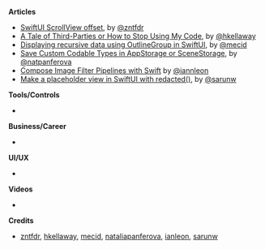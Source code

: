 
**Articles**

* [SwiftUI ScrollView offset](https://fivestars.blog/swiftui/scrollview-offset.html), by [@zntfdr](https://twitter.com/zntfdr)
* [A Tale of Third-Parties or How to Stop Using My Code](https://hkellaway.github.io/blog/2020/08/30/tale-of-third-parties), by [@hkellaway](https://hkellaway.github.io)
* [Displaying recursive data using OutlineGroup in SwiftUI](https://swiftwithmajid.com/2020/09/02/displaying-recursive-data-using-outlinegroup-in-swiftui/), by [@mecid](https://twitter.com/mecid)
* [Save Custom Codable Types in AppStorage or SceneStorage](https://lostmoa.com/blog/SaveCustomCodableTypesInAppStorageOrSceneStorage/), by [@natpanferova](https://twitter.com/natpanferova)
* [Compose Image Filter Pipelines with Swift](https://github.com/ianleon/Blog/blob/master/episodes/ep4.md) by [@iannleon](https://twitter.com/iannleon)
* [Make a placeholder view in SwiftUI with redacted()](https://sarunw.com/posts/make-placeholder-view-in-swiftui-with-redacted/), by [@sarunw](https://twitter.com/sarunw)

**Tools/Controls**

* 

**Business/Career**

* 

**UI/UX**

* 

**Videos**

* 

**Credits**

* [zntfdr](https://github.com/zntfdr), [hkellaway](https://github.com/hkellaway), [mecid](https://github.com/mecid), [nataliapanferova](https://github.com/nataliapanferova), [ianleon](https://github.com/ianleon), [sarunw](https://github.com/sarunw)